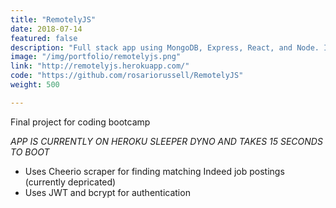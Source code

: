```yaml
---
title: "RemotelyJS"
date: 2018-07-14
featured: false
description: "Full stack app using MongoDB, Express, React, and Node. Includes login system and a web scrapper for pulling remote JavaScript positions from job boards."
image: "/img/portfolio/remotelyjs.png"
link: "http://remotelyjs.herokuapp.com/"
code: "https://github.com/rosariorussell/RemotelyJS"
weight: 500

---
```


Final project for coding bootcamp

*APP IS CURRENTLY ON HEROKU SLEEPER DYNO AND TAKES 15 SECONDS TO BOOT*

- Uses Cheerio scraper for finding matching Indeed job postings (currently depricated)
- Uses JWT and bcrypt for authentication
